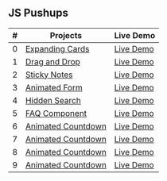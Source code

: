 <h2> JS Pushups </h2>

| #   | Projects                                                                                          | Live Demo                                                                     |
| --- | ------------------------------------------------------------------------------------------------- | ----------------------------------------------------------------------------- |
| 0   | [Expanding Cards](https://github.com/KristinaChausheva/jsPushUps/tree/main/expanding-cards)       | [Live Demo](https://kristinachausheva.github.io/jsPushUps/expanding-cards)    |
| 1   | [Drag and Drop](https://github.com/KristinaChausheva/jsPushUps/tree/main/dragAndDrop)             | [Live Demo](https://kristinachausheva.github.io/jsPushUps/dragAndDrop)        |
| 2   | [Sticky Notes](https://github.com/KristinaChausheva/jsPushUps/tree/main/sticky-notes)             | [Live Demo](https://kristinachausheva.github.io/jsPushUps/sticky-notes)       |
| 3   | [Animated Form](https://github.com/KristinaChausheva/jsPushUps/tree/main/animated-form)           | [Live Demo](https://kristinachausheva.github.io/jsPushUps/animated-form)      |
| 4   | [Hidden Search](https://github.com/KristinaChausheva/jsPushUps/tree/main/hidden-search)           | [Live Demo](https://kristinachausheva.github.io/jsPushUps/hidden-search)      |
| 5   | [FAQ Component](https://github.com/KristinaChausheva/jsPushUps/tree/main/FAQ)                     | [Live Demo](https://kristinachausheva.github.io/jsPushUps/FAQ)                |
| 6   | [Animated Countdown](https://github.com/KristinaChausheva/jsPushUps/tree/main/animated-countdown) | [Live Demo](https://kristinachausheva.github.io/jsPushUps/animated-countdown) |
| 7   | [Animated Countdown](https://github.com/KristinaChausheva/jsPushUps/tree/main/password-generator) | [Live Demo](https://kristinachausheva.github.io/jsPushUps/password-generator) |
| 8   | [Animated Countdown](https://github.com/KristinaChausheva/jsPushUps/tree/main/image-carousel)     | [Live Demo](https://kristinachausheva.github.io/jsPushUps/image-carousel)     |
| 9   | [Animated Countdown](https://github.com/KristinaChausheva/jsPushUps/tree/main/blurry-loading)     | [Live Demo](https://kristinachausheva.github.io/jsPushUps/blurry-loading)     |
